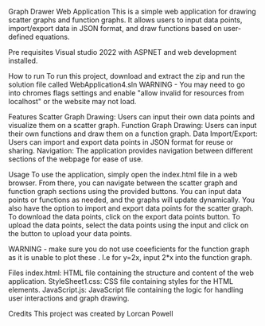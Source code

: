 Graph Drawer Web Application
This is a simple web application for drawing scatter graphs and function graphs. It allows users to input data points, import/export data in JSON format, and draw functions based on user-defined equations.

Pre requisites
Visual studio 2022 with ASPNET and web development installed.

How to run
To run this project, download and extract the zip and run the solution file called WebApplication4.sln
WARNING - You may need to go into chromes flags settings and enable "allow invalid for resources from localhost" or the website may not load.

Features
Scatter Graph Drawing: Users can input their own data points and visualize them on a scatter graph.
Function Graph Drawing: Users can input their own functions and draw them on a function graph.
Data Import/Export: Users can import and export data points in JSON format for reuse or sharing.
Navigation: The application provides navigation between different sections of the webpage for ease of use.

Usage
To use the application, simply open the index.html file in a web browser. From there, you can navigate between the scatter graph and function graph sections using the provided buttons. 
You can input data points or functions as needed, and the graphs will update dynamically. You also have the option to import and export data points for the scatter graph. 
To download the data points, click on the export data points button. To upload the data points, select the data points using the input and click on the button to upload your data points.

WARNING - make sure you do not use coeeficients for the function graph as it is unable to plot these . I.e for y=2x, input 2*x into the function graph.

Files
index.html: HTML file containing the structure and content of the web application.
StyleSheet1.css: CSS file containing styles for the HTML elements.
JavaScript.js: JavaScript file containing the logic for handling user interactions and graph drawing.

Credits
This project was created by Lorcan Powell
